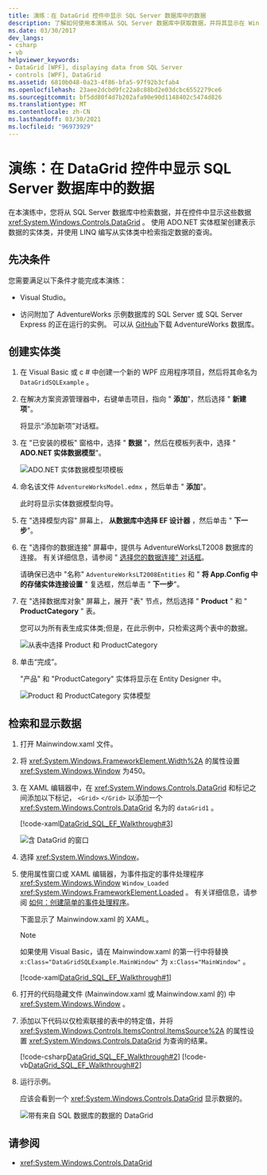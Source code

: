 ```yaml
---
title: 演练：在 DataGrid 控件中显示 SQL Server 数据库中的数据
description: 了解如何使用本演练从 SQL Server 数据库中获取数据，并将其显示在 Windows Presentation Foundation DataGrid 控件中。
ms.date: 03/30/2017
dev_langs:
- csharp
- vb
helpviewer_keywords:
- DataGrid [WPF], displaying data from SQL Server
- controls [WPF], DataGrid
ms.assetid: 6810b048-0a23-4f86-bfa5-97f92b3cfab4
ms.openlocfilehash: 23aee2dcbd9fc22a8c88bd2e03dcbc6552279ce6
ms.sourcegitcommit: bf5dd80f4d7b202afa90e90d1148402c5474d826
ms.translationtype: MT
ms.contentlocale: zh-CN
ms.lasthandoff: 03/30/2021
ms.locfileid: "96973929"
---
```

# <a name="walkthrough-display-data-from-a-sql-server-database-in-a-datagrid-control"></a>演练：在 DataGrid 控件中显示 SQL Server 数据库中的数据

在本演练中，您将从 SQL Server 数据库中检索数据，并在控件中显示这些数据 <xref:System.Windows.Controls.DataGrid> 。 使用 ADO.NET 实体框架创建表示数据的实体类，并使用 LINQ 编写从实体类中检索指定数据的查询。

## <a name="prerequisites"></a>先决条件

您需要满足以下条件才能完成本演练：

- Visual Studio。

- 访问附加了 AdventureWorks 示例数据库的 SQL Server 或 SQL Server Express 的正在运行的实例。 可以从 [GitHub](https://github.com/Microsoft/sql-server-samples/releases)下载 AdventureWorks 数据库。

## <a name="create-entity-classes"></a>创建实体类

1. 在 Visual Basic 或 c # 中创建一个新的 WPF 应用程序项目，然后将其命名为 `DataGridSQLExample` 。

2. 在解决方案资源管理器中，右键单击项目，指向 " **添加**"，然后选择 " **新建项**"。

     将显示“添加新项”对话框。

3. 在 "已安装的模板" 窗格中，选择 " **数据** "，然后在模板列表中，选择 " **ADO.NET 实体数据模型**"。

     ![ADO.NET 实体数据模型项模板](/dotnet/framework/wcf/feature-details/media/ado-net-entity-data-model-item-template.png)

4. 命名该文件 `AdventureWorksModel.edmx` ，然后单击 " **添加**"。

     此时将显示实体数据模型向导。

5. 在 "选择模型内容" 屏幕上， **从数据库中选择 EF 设计器** ，然后单击 " **下一步**"。

6. 在 "选择你的数据连接" 屏幕中，提供与 AdventureWorksLT2008 数据库的连接。 有关详细信息，请参阅 " [选择您的数据连接" 对话框](/previous-versions/dotnet/netframework-4.0/bb399244(v=vs.100))。

    请确保已选中 "名称" `AdventureWorksLT2008Entities` 和 " **将 App.Config 中的存储实体连接设置** " 复选框，然后单击 " **下一步**"。

7. 在 "选择数据库对象" 屏幕上，展开 "表" 节点，然后选择 " **Product** " 和 " **ProductCategory** " 表。

     您可以为所有表生成实体类;但是，在此示例中，只检索这两个表中的数据。

     ![从表中选择 Product 和 ProductCategory](./media/datagrid-sql-ef-step4.png "DataGrid_SQL_EF_Step4")

8. 单击“完成”。

     "产品" 和 "ProductCategory" 实体将显示在 Entity Designer 中。

     ![Product 和 ProductCategory 实体模型](./media/datagrid-sql-ef-step5.png "DataGrid_SQL_EF_Step5")

## <a name="retrieve-and-present-the-data"></a>检索和显示数据

1. 打开 Mainwindow.xaml 文件。

2. 将 <xref:System.Windows.FrameworkElement.Width%2A> 的属性设置 <xref:System.Windows.Window> 为450。

3. 在 XAML 编辑器中，在 <xref:System.Windows.Controls.DataGrid> 和标记之间添加以下标记， `<Grid>` `</Grid>` 以添加一个 <xref:System.Windows.Controls.DataGrid> 名为的 `dataGrid1` 。

     [!code-xaml[DataGrid_SQL_EF_Walkthrough#3](~/samples/snippets/csharp/VS_Snippets_Wpf/DataGrid_SQL_EF_Walkthrough/CS/MainWindow.xaml#3)]

     ![含 DataGrid 的窗口](./media/datagrid-sql-ef-step6.png "DataGrid_SQL_EF_Step6")

4. 选择 <xref:System.Windows.Window>。

5. 使用属性窗口或 XAML 编辑器，为事件指定的事件处理程序 <xref:System.Windows.Window> `Window_Loaded` <xref:System.Windows.FrameworkElement.Loaded> 。 有关详细信息，请参阅 [如何：创建简单的事件处理程序](/previous-versions/visualstudio/visual-studio-2010/bb675300(v=vs.100))。

     下面显示了 Mainwindow.xaml 的 XAML。

    > [!NOTE]
    > 如果使用 Visual Basic，请在 Mainwindow.xaml 的第一行中将替换 `x:Class="DataGridSQLExample.MainWindow"` 为 `x:Class="MainWindow"` 。

     [!code-xaml[DataGrid_SQL_EF_Walkthrough#1](~/samples/snippets/csharp/VS_Snippets_Wpf/DataGrid_SQL_EF_Walkthrough/CS/MainWindow.xaml#1)]

6. 打开的代码隐藏文件 (Mainwindow.xaml 或 Mainwindow.xaml 的) 中 <xref:System.Windows.Window> 。

7. 添加以下代码以仅检索联接的表中的特定值，并将 <xref:System.Windows.Controls.ItemsControl.ItemsSource%2A> 的属性设置 <xref:System.Windows.Controls.DataGrid> 为查询的结果。

     [!code-csharp[DataGrid_SQL_EF_Walkthrough#2](~/samples/snippets/csharp/VS_Snippets_Wpf/DataGrid_SQL_EF_Walkthrough/CS/MainWindow.xaml.cs#2)]
     [!code-vb[DataGrid_SQL_EF_Walkthrough#2](~/samples/snippets/visualbasic/VS_Snippets_Wpf/DataGrid_SQL_EF_Walkthrough/VB/MainWindow.xaml.vb#2)]

8. 运行示例。

     应该会看到一个 <xref:System.Windows.Controls.DataGrid> 显示数据的。

     ![带有来自 SQL 数据库的数据的 DataGrid](./media/datagrid-sql-ef-step7.png "DataGrid_SQL_EF_Step7")

## <a name="see-also"></a>请参阅

- <xref:System.Windows.Controls.DataGrid>
